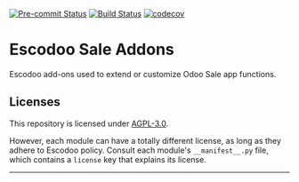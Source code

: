 
<!-- /!\ Non OCA Context : Set here the badge of your runbot / runboat instance. -->
[![Pre-commit Status](https://github.com/Escodoo/sale-addons/actions/workflows/pre-commit.yml/badge.svg?branch=16.0)](https://github.com/Escodoo/sale-addons/actions/workflows/pre-commit.yml?query=branch%3A16.0)
[![Build Status](https://github.com/Escodoo/sale-addons/actions/workflows/test.yml/badge.svg?branch=16.0)](https://github.com/Escodoo/sale-addons/actions/workflows/test.yml?query=branch%3A16.0)
[![codecov](https://codecov.io/gh/Escodoo/sale-addons/branch/16.0/graph/badge.svg)](https://codecov.io/gh/Escodoo/sale-addons)
<!-- /!\ Non OCA Context : Set here the badge of your translation instance. -->

<!-- /!\ do not modify above this line -->

# Escodoo Sale Addons

Escodoo add-ons used to extend or customize Odoo Sale app functions.

<!-- /!\ do not modify below this line -->

<!-- prettier-ignore-start -->



<!-- prettier-ignore-end -->

## Licenses

This repository is licensed under [AGPL-3.0](LICENSE).

However, each module can have a totally different license, as long as they adhere to Escodoo
policy. Consult each module's `__manifest__.py` file, which contains a `license` key
that explains its license.

----
<!-- /!\ Non OCA Context : Set here the full description of your organization. -->
